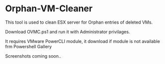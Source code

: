 # Orphan-VM-Cleaner

This tool is used to clean ESX server for Orphan entries of deleted VMs.

Download OVMC.ps1 and run it with Administrator privilages.

It requires VMware PowerCLI module, it download if module is not available frm Powershell Gallery

Screenshots coming soon..
